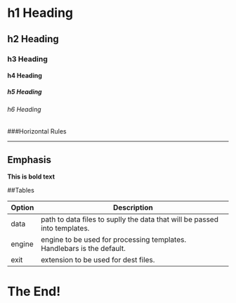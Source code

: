 # h1 Heading 
## h2 Heading
### h3 Heading
#### h4 Heading
##### h5 Heading
###### h6 Heading


###Horizontal Rules

______

## Emphasis

**This is bold text**

##Tables

| Option | Description |
| ------ | ----------- |
| data   | path to data files to suplly the data that will be passed into templates. |
| engine | engine to be used for processing templates. Handlebars is the default. |
| exit   | extension to be used for dest files. |


# The End!
